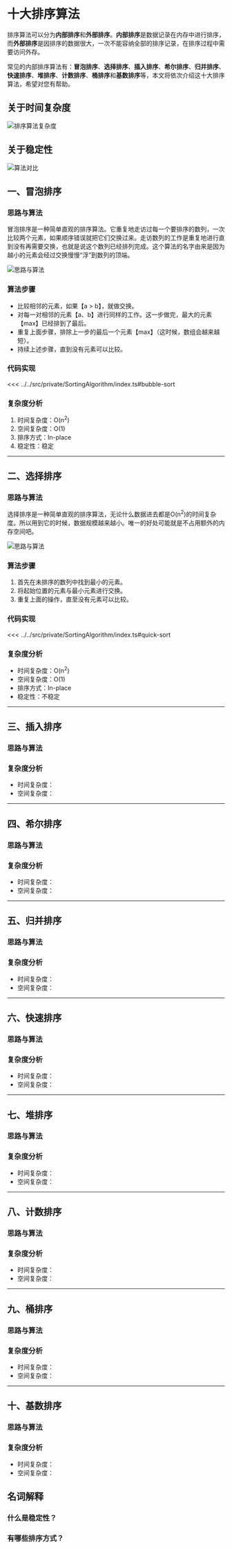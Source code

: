 # 十大排序算法

排序算法可以分为**内部排序**和**外部排序**。**内部排序**是数据记录在内存中进行排序，而**外部排序**是因排序的数据很大，一次不能容纳全部的排序记录，在排序过程中需要访问外存。

常见的内部排序算法有：**冒泡排序**、**选择排序**、**插入排序**、**希尔排序**、**归并排序**、**快速排序**、**堆排序**、**计数排序**、**桶排序**和**基数排序**等，本文将依次介绍这十大排序算法，希望对您有帮助。

## 关于时间复杂度

![排序算法复杂度](/vite_assets/sort.png)

## 关于稳定性

![算法对比](/vite_assets/sort_diff.png)

## 一、冒泡排序

### 思路与算法

冒泡排序是一种简单直观的排序算法。它重复地走访过每一个要排序的数列，一次比较两个元素，如果顺序错误就把它们交换过来。走访数列的工作是重复地进行直到没有再需要交换，也就是说这个数列已经排列完成。这个算法的名字由来是因为越小的元素会经过交换慢慢“浮”到数列的顶端。

![思路与算法](/vite_assets/bubble_sort.gif)

### 算法步骤

- 比较相邻的元素，如果【a > b】，就做交换。
- 对每一对相邻的元素【a、b】进行同样的工作。这一步做完，最大的元素【max】已经排到了最后。
- 重复上面步骤，排除上一步的最后一个元素【max】（这时候，数组会越来越短）。
- 持续上述步骤，直到没有元素可以比较。

### 代码实现

<<< ../../src/private/SortingAlgorithm/index.ts#bubble-sort

### 复杂度分析

1. 时间复杂度：O(n<sup>2</sup>)
2. 空间复杂度：O(1)
3. 排序方式：In-place
4. 稳定性：稳定

----

## 二、选择排序

### 思路与算法

选择排序是一种简单直观的排序算法，无论什么数据进去都是O(n<sup>2</sup>)的时间复杂度。所以用到它的时候，数据规模越来越小。唯一的好处可能就是不占用额外的内存空间吧。

![思路与算法](/vite_assets/selection_sort.gif)

### 算法步骤

1. 首先在未排序的数列中找到最小的元素。
2. 将起始位置的元素与最小元素进行交换。
3. 重复上面的操作，直至没有元素可以比较。

### 代码实现

<<< ../../src/private/SortingAlgorithm/index.ts#quick-sort

### 复杂度分析

- 时间复杂度：O(n<sup>2</sup>)
- 空间复杂度：O(1)
- 排序方式：In-place
- 稳定性：不稳定

----

## 三、插入排序

### 思路与算法

### 复杂度分析

- 时间复杂度：
- 空间复杂度：

----

## 四、希尔排序

### 思路与算法

### 复杂度分析

- 时间复杂度：
- 空间复杂度：

----

## 五、归并排序

### 思路与算法

### 复杂度分析

- 时间复杂度：
- 空间复杂度：

----

## 六、快速排序

### 思路与算法

### 复杂度分析

- 时间复杂度：
- 空间复杂度：

----

## 七、堆排序

### 思路与算法

### 复杂度分析

- 时间复杂度：
- 空间复杂度：

----

## 八、计数排序

### 思路与算法

### 复杂度分析

- 时间复杂度：
- 空间复杂度：

----

## 九、桶排序

### 思路与算法

### 复杂度分析

- 时间复杂度：
- 空间复杂度：

----

## 十、基数排序

### 思路与算法

### 复杂度分析

- 时间复杂度：
- 空间复杂度：

## 名词解释

### 什么是稳定性？

### 有哪些排序方式？
